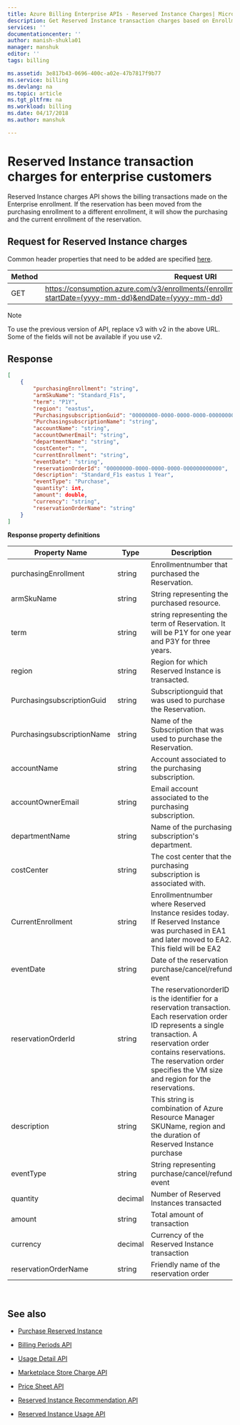 ```yaml
---
title: Azure Billing Enterprise APIs - Reserved Instance Charges| Microsoft Docs
description: Get Reserved Instance transaction charges based on Enrollment.
services: ''
documentationcenter: ''
author: manish-shukla01
manager: manshuk
editor: ''
tags: billing

ms.assetid: 3e817b43-0696-400c-a02e-47b7817f9b77
ms.service: billing
ms.devlang: na
ms.topic: article
ms.tgt_pltfrm: na
ms.workload: billing
ms.date: 04/17/2018
ms.author: manshuk

---
```

# Reserved Instance transaction charges for enterprise customers

Reserved Instance charges API shows the billing transactions made on the Enterprise enrollment. If the reservation has been moved from the purchasing enrollment to a different enrollment, it will show the purchasing and the current enrollment of the reservation.


## Request for Reserved Instance charges 
Common header properties that need to be added are specified [here](https://docs.microsoft.com/azure/billing/billing-enterprise-api). 

|Method | Request URI|
|-|-|
|GET| https://consumption.azure.com/v3/enrollments/{enrollmentNumber}/reservationcharges?startDate={yyyy-mm-dd}&endDate={yyyy-mm-dd}

> [!Note]
> To use the previous version of API, replace v3 with v2 in the above URL. Some of the fields will not be available if you use v2.
>

## Response
```json
[
    {
        "purchasingEnrollment": "string",
        "armSkuName": "Standard_F1s",
        "term": "P1Y",
        "region": "eastus",
        "PurchasingsubscriptionGuid": "00000000-0000-0000-0000-000000000000",
        "PurchasingsubscriptionName": "string",
        "accountName": "string",
        "accountOwnerEmail": "string",
        "departmentName": "string",
        "costCenter": "",
        "currentEnrollment": "string",
        "eventDate": "string",
        "reservationOrderId": "00000000-0000-0000-0000-000000000000",
        "description": "Standard_F1s eastus 1 Year",
        "eventType": "Purchase",
        "quantity": int,
        "amount": double,
        "currency": "string",
        "reservationOrderName": "string"
    }
]
```
**Response property definitions**

|Property Name| Type| Description
|-|-|-|
|purchasingEnrollment|string|Enrollmentnumber that purchased the Reservation.|
|armSkuName|string|String representing the purchased resource.|
|term|string|string representing the term of Reservation. It will be P1Y for one year and P3Y for three years.|
|region|string|Region for which Reserved Instance is transacted.|
|PurchasingsubscriptionGuid|string|Subscriptionguid that was used to purchase the Reservation.|
|PurchasingsubscriptionName|string|Name of the Subscription that was used to purchase the Reservation.|
|accountName| string| Account associated to the purchasing subscription. |
|accountOwnerEmail| string| Email account associated to the purchasing subscription. |
|departmentName| string| Name of the purchasing subscription's department. |
|costCenter| string| The cost center that the purchasing subscription is associated with. |
|CurrentEnrollment|string|Enrollmentnumber where Reserved Instance resides today. If Reserved Instance was purchased in EA1 and later moved to EA2. This field will be EA2|
|eventDate|string|Date of the reservation purchase/cancel/refund event|
|reservationOrderId|string |The reservationorderID is the identifier for a reservation transaction. Each reservation order ID represents a single transaction. A reservation order contains reservations. The reservation order specifies the VM size and region for the reservations.|
|description|string |This string is combination of Azure Resource Manager SKUName, region and the duration of Reserved Instance purchase|
|eventType|string| String representing purchase/cancel/refund event|
|quantity|decimal| Number of Reserved Instances transacted|
|amount|string| Total amount of transaction|
|currency|decimal| Currency of the Reserved Instance transaction|
|reservationOrderName|string| Friendly name of the reservation order|
<br/>


## See also

* [Purchase Reserved Instance](https://docs.microsoft.com/en-us/azure/virtual-machines/windows/prepay-reserved-vm-instances)

* [Billing Periods API](billing-enterprise-api-billing-periods.md)

* [Usage Detail API](billing-enterprise-api-usage-detail.md) 

* [Marketplace Store Charge API](billing-enterprise-api-marketplace-storecharge.md) 

* [Price Sheet API](billing-enterprise-api-pricesheet.md)

* [Reserved Instance Recommendation API](billing-enterprise-api-reserved-instance-recommendation.md)

* [Reserved Instance Usage API](billing-enterprise-api-reserved-instance-usage.md)